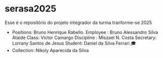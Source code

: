 # serasa2025
Esse é o repositório do projeto integrador da turma tranforme-se 2025 

- Positions: Bruno Henrique Rabello.
 Employee : Bruno Alessandro Silva Ataide 
Class: Victor Camargo
Discipline : Miszael N. Costa
Secretary: Lorrany Santos de Jesus 
Student: Daniel da Silva Ferrari 🎓 
- Collection: Nikoly Aparecida da Silva
